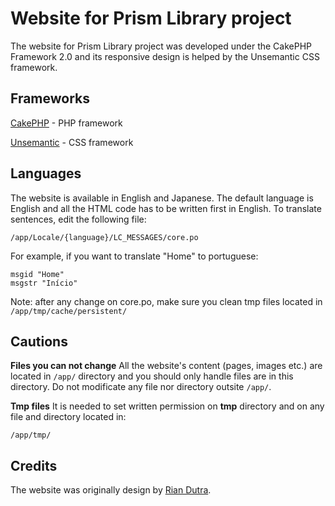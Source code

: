 Website for Prism Library project
=======

The website for Prism Library project was developed under the CakePHP Framework 2.0 and its responsive design is helped by the Unsemantic CSS framework.

Frameworks
----------------

[CakePHP](https://book.cakephp.org/2.0/en/index.html) - PHP framework

[Unsemantic](https://unsemantic.com/) - CSS framework

Languages
------------

The website is available in English and Japanese. The default language is English and all the HTML code has to be written first in English. 
To translate sentences, edit the following file:
```
/app/Locale/{language}/LC_MESSAGES/core.po
```

For example, if you want to translate "Home" to portuguese:
```
msgid "Home"
msgstr "Início"
```

Note: after any change on core.po, make sure you clean tmp files located in `/app/tmp/cache/persistent/`

Cautions
------------

**Files you can not change**
All the website's content (pages, images etc.) are located in `/app/` directory and you should only handle files are in this directory.
Do not modificate any file nor directory outsite `/app/`.

**Tmp files**
It is needed to set written permission on **tmp** directory and on any file and directory located in:
```
/app/tmp/
```

Credits
------------

The website was originally design by [Rian Dutra](http://riandutra.com).
